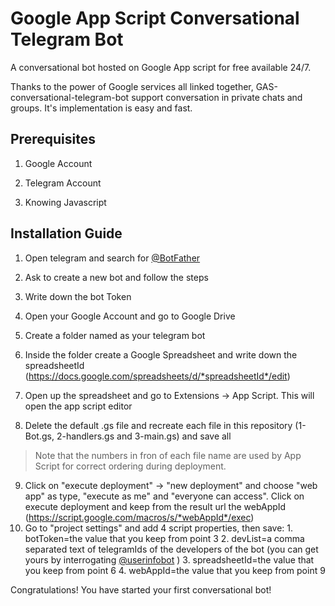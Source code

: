 # Google App Script Conversational Telegram Bot

  

A conversational bot hosted on Google App script for free available 24/7.

  

Thanks to the power of Google services all linked together, GAS-conversational-telegram-bot support conversation in private chats and groups. It's implementation is easy and fast.

  

## Prerequisites

1. Google Account

2. Telegram Account

3. Knowing Javascript

  

## Installation Guide

1. Open telegram and search for [@BotFather](https://t.me/BotFather)

2. Ask to create a new bot and follow the steps

3. Write down the bot Token

4. Open your Google Account and go to Google Drive

5. Create a folder named as your telegram bot

6. Inside the folder create a Google Spreadsheet and write down the spreadsheetId (https://docs.google.com/spreadsheets/d/*spreadsheetId*/edit)

7. Open up the spreadsheet and go to Extensions -> App Script. This will open the app script editor

8. Delete the default .gs file and recreate each file in this repository (1-Bot.gs, 2-handlers.gs and 3-main.gs) and save all
> Note that the numbers in fron of each file name are used by App Script for correct ordering during deployment.
9. Click on "execute deployment" -> "new deployment" and choose "web app" as type, "execute as me" and "everyone can access". Click on execute deployment and keep from the result url the webAppId (https://script.google.com/macros/s/*webAppId*/exec) 
10.  Go to "project settings" and add 4 script properties, then save:
	1. botToken=the value that you keep from point 3
	2. devList=a comma separated text of telegramIds of the developers of the bot (you can get yours by interrogating [@userinfobot](https://t.me/userinfobot) )
	3. spreadsheetId=the value that you keep from point 6
	4. webAppId=the value that you keep from point 9

Congratulations! You have started your first conversational bot!